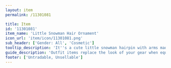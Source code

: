 ```yaml
---
layout: item
permalink: /11301081

title: Item
id: '11301081'
item_name: 'Little Snowman Hair Ornament'
icon_url: 'item/icon/11301081.png'
sub_header: ['Gender: All', 'Cosmetic']
tooltip_description: 'It''s a cute little snowman hairpin with arms made out of branches!'
guide_description: 'Outfit items replace the look of your gear when equipped.'
footer: ['Untradable, Unsellable']
---
```

